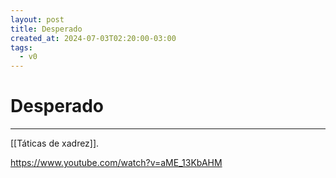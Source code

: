 ```yaml
---
layout: post
title: Desperado
created_at: 2024-07-03T02:20:00-03:00
tags:
  - v0
---
```

# Desperado
----

[[Táticas de xadrez]].

https://www.youtube.com/watch?v=aME_13KbAHM

